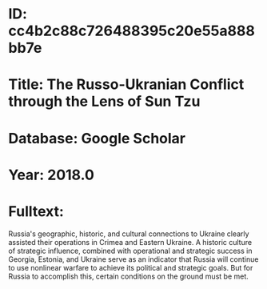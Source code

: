 # ID: cc4b2c88c726488395c20e55a888bb7e
# Title: The Russo-Ukranian Conflict through the Lens of Sun Tzu
# Database: Google Scholar
# Year: 2018.0
# Fulltext:
Russia's geographic, historic, and cultural connections to Ukraine clearly assisted their operations in Crimea and Eastern Ukraine.
A historic culture of strategic influence, combined with operational and strategic success in Georgia, Estonia, and Ukraine serve as an indicator that Russia will continue to use nonlinear warfare to achieve its political and strategic goals.
But for Russia to accomplish this, certain conditions on the ground must be met.